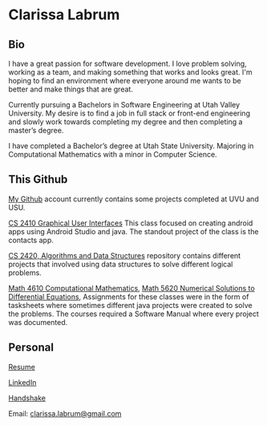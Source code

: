 # Clarissa Labrum

## Bio

I have a great passion for software development. I love problem solving, working as a team, and making something that works and looks great. I'm hoping to find an environment where everyone around me wants to be better and make things that are great.

Currently pursuing a Bachelors in Software Engineering at Utah Valley University. My desire is to find a job in full stack or front-end engineering and slowly work towards completing my degree and then completing a master’s degree.

I have completed a Bachelor’s degree at Utah State University. Majoring in Computational Mathematics with a minor in Computer Science.

## This Github

[My Github](https://github.com/clarissalabrum) account currently contains some projects completed at UVU and USU.

[CS 2410 Graphical User Interfaces](https://github.com/clarissalabrum/cs2410/blob/master/README.md) This class focused on creating android apps using Android Studio and java.
The standout project of the class is the contacts app.

[CS 2420, Algorithms and Data Structures](https://github.com/clarissalabrum/cs2420) repository contains different projects that involved using data structures to solve
different logical problems.

[Math 4610 Computational Mathematics](https://github.com/clarissalabrum/math4610), [Math 5620 Numerical Solutions to Differential Equations](https://github.com/clarissalabrum/math5620), Assignments for these classes were in the form of tasksheets where sometimes different java projects were created to solve the problems. The courses required a Software Manual where every project was documented. 

## Personal

[Resume](https://github.com/clarissalabrum/personal/blob/master/ClarissaLabrumResume.pdf)

[LinkedIn](https://www.linkedin.com/in/clarissalabrum/)

[Handshake](https://app.joinhandshake.com/users/29446965)

Email: clarissa.labrum@gmail.com

